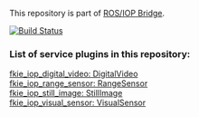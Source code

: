 This repository is part of [ROS/IOP Bridge](https://github.com/fkie/iop_core/blob/master/README.md).

[![Build Status](https://travis-ci.org/fkie/iop_jaus_sensing.svg?branch=master)](https://travis-ci.org/fkie/iop_jaus_sensing)


### List of service plugins in this repository:

[fkie_iop_digital_video: DigitalVideo](fkie_iop_digital_video/README.md)  
[fkie_iop_range_sensor: RangeSensor](fkie_iop_range_sensor/README.md)  
[fkie_iop_still_image: StillImage](fkie_iop_still_image/README.md)  
[fkie_iop_visual_sensor: VisualSensor](fkie_iop_visual_sensor/README.md)





